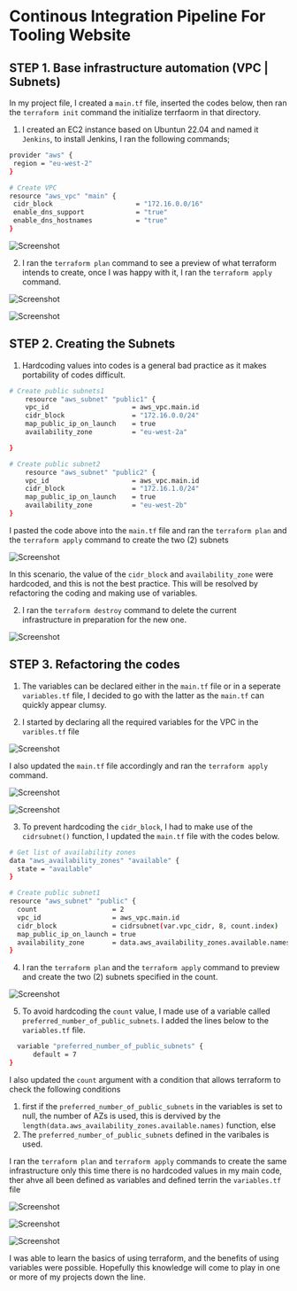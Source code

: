 # Continous Integration Pipeline For Tooling Website

 ## STEP 1.  **Base infrastructure automation (VPC | Subnets)**
In my project file, I created a `main.tf` file, inserted the codes below, then ran the `terraform init` command the initialize terrfaorm in that directory.

1. I created an EC2 instance based on Ubuntun 22.04 and named it `Jenkins`, to install Jenkins, I ran the following commands;
 ```bash 
provider "aws" {
  region = "eu-west-2"
}

# Create VPC
resource "aws_vpc" "main" {
  cidr_block                     = "172.16.0.0/16"
  enable_dns_support             = "true"
  enable_dns_hostnames           = "true"
}
```

![Screenshot](https://github.com/ardamz/my-demo/blob/main/Project16/TerraformInit.png)

2. I ran the `terraform plan` command to see a preview of what terraform intends to create, once I was happy with it, I ran the `terraform apply` command.

![Screenshot](https://github.com/ardamz/my-demo/blob/main/Project16/TerraformPlan.png)


![Screenshot](https://github.com/ardamz/my-demo/blob/main/Project16/TerraformApply.png)

## STEP 2.  **Creating the Subnets**

1. Hardcoding values into codes is a general bad practice as it makes portability of codes difficult. 

```bash
# Create public subnets1
    resource "aws_subnet" "public1" {
    vpc_id                     = aws_vpc.main.id
    cidr_block                 = "172.16.0.0/24"
    map_public_ip_on_launch    = true
    availability_zone          = "eu-west-2a"

}

# Create public subnet2
    resource "aws_subnet" "public2" {
    vpc_id                     = aws_vpc.main.id
    cidr_block                 = "172.16.1.0/24"
    map_public_ip_on_launch    = true
    availability_zone          = "eu-west-2b"
}
```
I pasted the code above into the `main.tf` file and ran the `terraform plan` and the `terraform apply` command to create the two (2) subnets

![Screenshot](https://github.com/ardamz/my-demo/blob/main/Project16/Subnets.png)

In this scenario, the value of the  `cidr_block` and `availability_zone` were hardcoded, and this is not the best practice. This will be resolved by refactoring the coding and making use of variables.

2. I ran the `terraform destroy` command to delete the current infrastructure in preparation for the new one.

![Screenshot](https://github.com/ardamz/my-demo/blob/main/Project16/TerraformDestroy.png)


## STEP 3.  **Refactoring the codes**

1. The variables can be declared either in the `main.tf` file or in a seperate `variables.tf` file, I decided to go with the latter as the `main.tf` can quickly appear clumsy.


2. I started by declaring all the required variables for the VPC in the `varibles.tf` file

![Screenshot](https://github.com/ardamz/my-demo/blob/main/Project16/VPCVariables.png)


I also updated the `main.tf` file accordingly and ran the `terraform apply` command.

![Screenshot](https://github.com/ardamz/my-demo/blob/main/Project16/VPCMain.png)

![Screenshot](https://github.com/ardamz/my-demo/blob/main/Project16/TerraformApply2.png)


3. To prevent hardcoding the `cidr_block`, I had to make use of the `cidrsubnet()` function, I updated the `main.tf` file with the codes below.

```bash
# Get list of availability zones
data "aws_availability_zones" "available" {
  state = "available"
}

# Create public subnet1
resource "aws_subnet" "public" {
  count                   = 2
  vpc_id                  = aws_vpc.main.id
  cidr_block              = cidrsubnet(var.vpc_cidr, 8, count.index)
  map_public_ip_on_launch = true
  availability_zone       = data.aws_availability_zones.available.names[count.index]
}
```

4. I ran the `terraform plan` and the `terraform apply` command to preview and create the two (2) subnets specified in the count.

![Screenshot](https://github.com/ardamz/my-demo/blob/main/Project16/SubnetApply.png)


5. To avoid hardcoding the `count` value, I made use  of a variable called `preferred_number_of_public_subnets`.  I added the lines below to the `variables.tf` file.

```bash
  variable "preferred_number_of_public_subnets" {
      default = 7
}
```
I also updated the `count` argument with a condition that allows terraform to check the following conditions
1. first if the `preferred_number_of_public_subnets` in the variables is set to null, the number of AZs is used, this is dervived by the `length(data.aws_availability_zones.available.names)` function, else
2. The `preferred_number_of_public_subnets` defined in the varibales is used.

I ran the `terraform plan` and `terraform apply` commands to create the same infrastructure only this time there is no hardcoded values in my main code, ther ahve all been defined as variables and defined terrin the `variables.tf` file


![Screenshot](https://github.com/ardamz/my-demo/blob/main/Project16/TerraformPlan2.png)


![Screenshot](https://github.com/ardamz/my-demo/blob/main/Project16/TerraformApply3.png)


![Screenshot](https://github.com/ardamz/my-demo/blob/main/Project16/ConsoleView.png)

I was able to learn the basics of using terraform, and the benefits of using variables were possible. Hopefully this knowledge will come to play in one or more of my projects down the line.